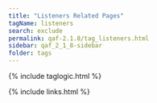 ```yaml
---
title: "Listeners Related Pages"
tagName: listeners
search: exclude
permalink: qaf-2.1.8/tag_listeners.html
sidebar: qaf_2_1_8-sidebar
folder: tags
---
```

{% include taglogic.html %}

{% include links.html %}
